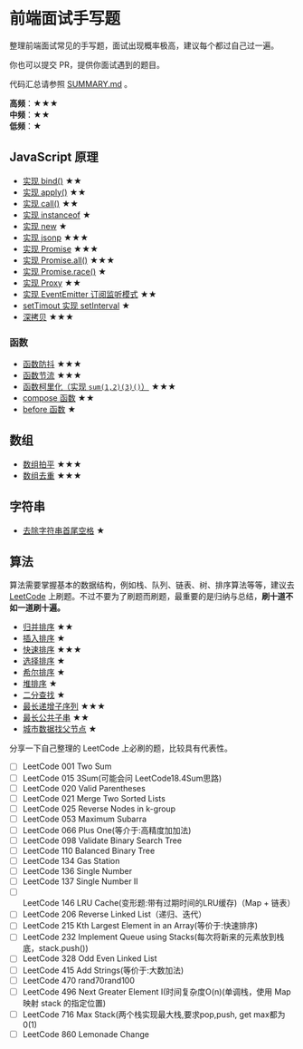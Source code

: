 # 前端面试手写题

整理前端面试常见的手写题，面试出现概率极高，建议每个都过自己过一遍。

你也可以提交 PR，提供你面试遇到的题目。

代码汇总请参照 [SUMMARY.md](./SUMMARY.md) 。

**高频**：★★★ </br>
**中频**：★★ </br>
**低频**：★ </br>

## JavaScript 原理

- [实现 bind()](./src/bind.js) ★★
- [实现 apply()](./src/apply.js) ★★
- [实现 call()](./src/call.js) ★★
- [实现 instanceof](./src/instanceof.js) ★
- [实现 new](./src/new.js) ★
- [实现 jsonp](./src/jsonp.js) ★★★
- [实现 Promise](./src/promise.js) ★★★
- [实现 Promise.all()](./src/promiseAll.js) ★★★
- [实现 Promise.race()](./src/promiseRace.js) ★
- [实现 Proxy](./src/proxy.js) ★★
- [实现 EventEmitter 订阅监听模式](./src/subscribe.js) ★★
- [setTimout 实现 setInterval](./src/interval.js) ★
- [深拷贝](./src/deepclone.js)  ★★★


### 函数

- [函数防抖](./src/debounce.js) ★★★
- [函数节流](./src/throttle.js) ★★★
- [函数柯里化（实现 `sum(1,2)(3)()`）](./src/curry.js) ★★★
- [compose 函数](./src/compose.js) ★★
- [before 函数](./src/before.js) ★


## 数组

- [数组拍平](./src/flatten.js) ★★★
- [数组去重](./src/unique.js) ★★★

## 字符串

- [去除字符串首尾空格](./src/trim.js) ★

## 算法

算法需要掌握基本的数据结构，例如栈、队列、链表、树、排序算法等等，建议去 [LeetCode](https://leetcode-cn.com/) 上刷题。不过不要为了刷题而刷题，最重要的是归纳与总结，**刷十道不如一道刷十遍。**

- [归并排序](./src/mergeSort.js) ★★
- [插入排序](./src/insertionSort.js) ★
- [快速排序](./src/quickSort.js) ★★★
- [选择排序](./src/selectionSort.js) ★
- [希尔排序](./src/shellSort.js) ★
- [堆排序](./src/heapSort.js) ★
- [二分查找](./src/binarySearch.js) ★
- [最长递增子序列](./src/lis.js) ★★★
- [最长公共子串](./src/longestCommonPrefix.js) ★★
- [城市数据找父节点](./src/city.js) ★


分享一下自己整理的 LeetCode 上必刷的题，比较具有代表性。

- [ ] LeetCode 001 Two Sum
- [ ] LeetCode 015 3Sum(可能会问 LeetCode18.4Sum思路)
- [ ] LeetCode 020 Valid Parentheses
- [ ] LeetCode 021 Merge Two Sorted Lists
- [ ] LeetCode 025 Reverse Nodes in k-group
- [ ] LeetCode 053 Maximum Subarra
- [ ] LeetCode 066 Plus One(等介于:高精度加加法)
- [ ] LeetCode 098 Validate Binary Search Tree
- [ ] LeetCode 110 Balanced Binary Tree
- [ ] LeetCode 134 Gas Station
- [ ] LeetCode 136 Single Number
- [ ] LeetCode 137 Single Number II
- [ ] LeetCode 146 LRU Cache(变形题:带有过期时间的LRU缓存)（Map + 链表）
- [ ] LeetCode 206 Reverse Linked List（递归、迭代）
- [ ] LeetCode 215 Kth Largest Element in an Array(等价于:快速排序)
- [ ] LeetCode 232 Implement Queue using Stacks(每次将新来的元素放到栈底，stack.push())
- [ ] LeetCode 328 Odd Even Linked List
- [ ] LeetCode 415 Add Strings(等价于:大数加法)
- [ ] LeetCode 470 rand70rand100
- [ ] LeetCode 496 Next Greater Element I(时间复杂度O(n)(单调栈，使用 Map 映射 stack 的指定位置)
- [ ] LeetCode 716 Max Stack(两个栈实现最大栈,要求pop,push, get max都为0(1)
- [ ] LeetCode 860 Lemonade Change